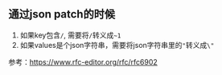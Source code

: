 ## 通过json patch的时候
1. 如果key包含`/`, 需要将`/`转义成`~1`
2. 如果values是个json字符串，需要将json字符串里的`"`转义成`\"`

参考：https://www.rfc-editor.org/rfc/rfc6902
